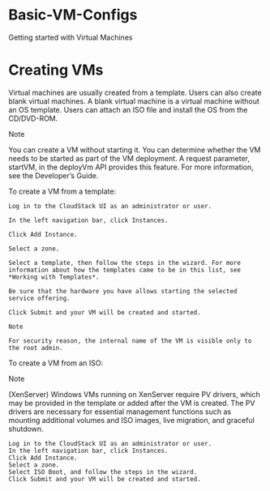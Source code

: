 # Basic-VM-Configs
Getting started with Virtual Machines

# <a herf="http://docs.cloudstack.apache.org/projects/archived-cloudstack-administration/en/latest/virtual_machines.html#creating-vms">Creating VMs</a>

Virtual machines are usually created from a template. Users can also create blank virtual machines. A blank virtual machine is a virtual machine without an OS template. Users can attach an ISO file and install the OS from the CD/DVD-ROM.

Note

You can create a VM without starting it. You can determine whether the VM needs to be started as part of the VM deployment. A request parameter, startVM, in the deployVm API provides this feature. For more information, see the Developer’s Guide.

To create a VM from a template:

    Log in to the CloudStack UI as an administrator or user.

    In the left navigation bar, click Instances.

    Click Add Instance.

    Select a zone.

    Select a template, then follow the steps in the wizard. For more information about how the templates came to be in this list, see *Working with Templates*.

    Be sure that the hardware you have allows starting the selected service offering.

    Click Submit and your VM will be created and started.

    Note

    For security reason, the internal name of the VM is visible only to the root admin.

To create a VM from an ISO:

Note

(XenServer) Windows VMs running on XenServer require PV drivers, which may be provided in the template or added after the VM is created. The PV drivers are necessary for essential management functions such as mounting additional volumes and ISO images, live migration, and graceful shutdown.

    Log in to the CloudStack UI as an administrator or user.
    In the left navigation bar, click Instances.
    Click Add Instance.
    Select a zone.
    Select ISO Boot, and follow the steps in the wizard.
    Click Submit and your VM will be created and started.

